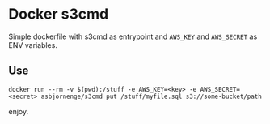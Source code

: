 # Docker s3cmd

Simple dockerfile with s3cmd as entrypoint and `AWS_KEY` and `AWS_SECRET` as ENV variables.

## Use

```
docker run --rm -v $(pwd):/stuff -e AWS_KEY=<key> -e AWS_SECRET=<secret> asbjornenge/s3cmd put /stuff/myfile.sql s3://some-bucket/path
```

enjoy.
